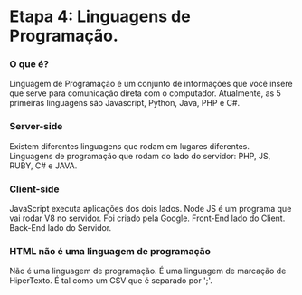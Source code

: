 # Etapa 4: Linguagens de Programação.
### O que é?
Linguagem de Programação é um conjunto de informações que você insere que serve para comunicação direta com o computador. Atualmente, as 5 primeiras linguagens são Javascript, Python, Java, PHP e C#.

### Server-side
Existem diferentes linguagens que rodam em lugares diferentes. Linguagens de programação que rodam do lado do servidor: PHP, JS, RUBY, C# e JAVA.

### Client-side
JavaScript executa aplicações dos dois lados. Node JS é um programa que vai rodar V8 no servidor. Foi criado pela Google.
Front-End lado do Client. Back-End lado do Servidor.

### HTML não é uma linguagem de programação
Não é uma linguagem de programação. É uma linguagem de marcação de HiperTexto. É tal como um CSV que é separado por ';'.